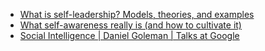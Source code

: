 - [What is self-leadership? Models, theories, and examples](https://positivepsychology.com/self-leadership/#:~:text=Self%2Dleadership%20is%20the%20practice,management%20literature%20by%20Charles%20C.)
- [What self-awareness really is (and how to cultivate it)](https://hbr.org/2018/01/what-self-awareness-really-is-and-how-to-cultivate-it)
- [Social Intelligence | Daniel Goleman | Talks at Google](https://www.youtube.com/watch?v=-hoo_dIOP8k)